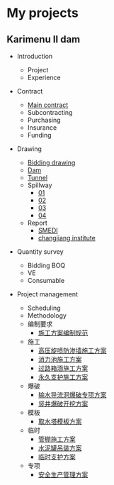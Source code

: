 # My projects
## Karimenu II dam
- Introduction
  - Project
  - Experience
- Contract
  - [Main contract](https://db.tt/cP6LxDJ2MM)
  - Subcontracting
  - Purchasing
  - Insurance
  - Funding
- Drawing
  - [Bidding drawing](https://db.tt/lK16PWaUzc)
  - [Dam](https://db.tt/4lfTng6MA5)
  - [Tunnel](https://db.tt/4SQf05ltnQ)
  - Spillway
    - [01](https://db.tt/8kcbLPmUzE)
    - [02](https://db.tt/J5YphunBc9)
    - [03](https://db.tt/Dy27QOWYUV)
    - [04](https://db.tt/c65FD6OH0N)
  - Report
    - [SMEDI](https://db.tt/170XkxZAq8)
    - [changjiang institute](https://db.tt/VU5XTZYURY)

- Quantity survey
  - Bidding BOQ
  - VE
  - Consumable

- Project management
  - Scheduling
  - Methodology
   - 编制要求
     - [施工方案编制规范](https://wenku.baidu.com/view/90cce5ee10a6f524cdbf8518.html?from=search)
   - 施工
      - [高压旋喷防渗墙施工方案](https://db.tt/wh8mO2nYGF)
      - [消力池施工方案](https://db.tt/Px7O74toYL)
      - [过路箱涵施工方案](https://wenku.baidu.com/view/90cce5ee10a6f524cdbf8518.html?from=search)
      - [永久支护施工方案](https://db.tt/iurwpjXetB)
    - 爆破
      - [输水导流洞爆破专项方案](https://db.tt/qQXm2oAyhk)
      - [竖井爆破开挖方案](https://db.tt/yXIQCWlN9Y)
    - 模板
      - [取水塔模板方案](https://db.tt/6LvvBrUOxC)
    - 临时
      - [管棚施工方案](https://db.tt/6LvvBrUOxC)
      - [水泥罐吊装方案](https://db.tt/CYAXAIRWWZ)
      - [临时支护方案](https://db.tt/vfM36AxsAZ)
    - 专项
      - [安全生产管理方案](https://db.tt/vfM36AxsAZ)
